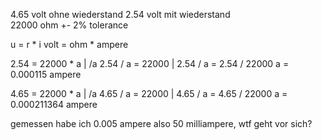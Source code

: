 4.65 volt ohne wiederstand
2.54 volt mit wiederstand  
22000 ohm +- 2% tolerance 

u = r * i 
volt = ohm * ampere 


2.54 = 22000 * a  | /a
2.54 / a = 22000  | 2.54 / 
a = 2.54 / 22000 
a = 0.000115 ampere


4.65 = 22000 * a  | /a
4.65 / a = 22000  | 4.65 / 
a = 4.65 / 22000 
a = 0.000211364 ampere

gemessen habe ich 0.005 ampere also 50 milliampere, wtf geht vor sich?
 